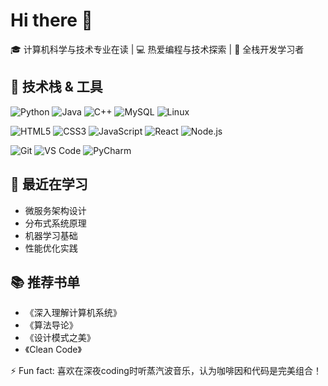 # Hi there 👋

🎓 计算机科学与技术专业在读 | 💻 热爱编程与技术探索 | 🚀 全栈开发学习者

## 🔧 技术栈 & 工具

![Python](https://img.shields.io/badge/-Python-3776AB?style=flat&logo=python&logoColor=white)
![Java](https://img.shields.io/badge/-Java-007396?style=flat&logo=openjdk&logoColor=white)
![C++](https://img.shields.io/badge/-C++-00599C?style=flat&logo=c%2B%2B&logoColor=white)
![MySQL](https://img.shields.io/badge/-MySQL-4479A1?style=flat&logo=mysql&logoColor=white)
![Linux](https://img.shields.io/badge/-Linux-FCC624?style=flat&logo=linux&logoColor=black)

![HTML5](https://img.shields.io/badge/-HTML5-E34F26?style=flat&logo=html5&logoColor=white)
![CSS3](https://img.shields.io/badge/-CSS3-1572B6?style=flat&logo=css3&logoColor=white)
![JavaScript](https://img.shields.io/badge/-JavaScript-F7DF1E?style=flat&logo=javascript&logoColor=black)
![React](https://img.shields.io/badge/-React-61DAFB?style=flat&logo=react&logoColor=black)
![Node.js](https://img.shields.io/badge/-Node.js-339933?style=flat&logo=node.js&logoColor=white)

![Git](https://img.shields.io/badge/-Git-F05032?style=flat&logo=git&logoColor=white)
![VS Code](https://img.shields.io/badge/-VS%20Code-007ACC?style=flat&logo=visual-studio-code&logoColor=white)
![PyCharm](https://img.shields.io/badge/-PyCharm-000000?style=flat&logo=pycharm&logoColor=white)


## 🌱 最近在学习

- 微服务架构设计
- 分布式系统原理
- 机器学习基础
- 性能优化实践

## 📚 推荐书单

- 《深入理解计算机系统》
- 《算法导论》
- 《设计模式之美》
- 《Clean Code》

⚡ Fun fact: 喜欢在深夜coding时听蒸汽波音乐，认为咖啡因和代码是完美组合！
